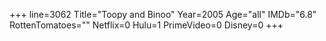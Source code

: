 +++
line=3062
Title="Toopy and Binoo"
Year=2005
Age="all"
IMDb="6.8"
RottenTomatoes=""
Netflix=0
Hulu=1
PrimeVideo=0
Disney=0
+++

